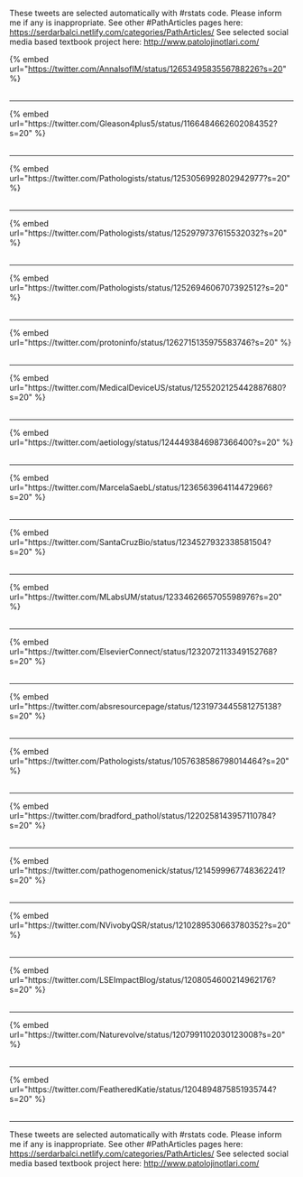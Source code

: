 

These tweets are selected automatically with #rstats code. Please inform me if any is inappropriate.
See other #PathArticles pages here: https://serdarbalci.netlify.com/categories/PathArticles/ 
See selected social media based textbook project here: http://www.patolojinotlari.com/

{% embed url="https://twitter.com/AnnalsofIM/status/1265349583556788226?s=20" %}<br>
<br>
<hr>
{% embed url="https://twitter.com/Gleason4plus5/status/1166484662602084352?s=20" %}<br>
<br>
<hr>
{% embed url="https://twitter.com/Pathologists/status/1253056992802942977?s=20" %}<br>
<br>
<hr>
{% embed url="https://twitter.com/Pathologists/status/1252979737615532032?s=20" %}<br>
<br>
<hr>
{% embed url="https://twitter.com/Pathologists/status/1252694606707392512?s=20" %}<br>
<br>
<hr>
{% embed url="https://twitter.com/protoninfo/status/1262715135975583746?s=20" %}<br>
<br>
<hr>
{% embed url="https://twitter.com/MedicalDeviceUS/status/1255202125442887680?s=20" %}<br>
<br>
<hr>
{% embed url="https://twitter.com/aetiology/status/1244493846987366400?s=20" %}<br>
<br>
<hr>
{% embed url="https://twitter.com/MarcelaSaebL/status/1236563964114472966?s=20" %}<br>
<br>
<hr>
{% embed url="https://twitter.com/SantaCruzBio/status/1234527932338581504?s=20" %}<br>
<br>
<hr>
{% embed url="https://twitter.com/MLabsUM/status/1233462665705598976?s=20" %}<br>
<br>
<hr>
{% embed url="https://twitter.com/ElsevierConnect/status/1232072113349152768?s=20" %}<br>
<br>
<hr>
{% embed url="https://twitter.com/absresourcepage/status/1231973445581275138?s=20" %}<br>
<br>
<hr>
{% embed url="https://twitter.com/Pathologists/status/1057638586798014464?s=20" %}<br>
<br>
<hr>
{% embed url="https://twitter.com/bradford_pathol/status/1220258143957110784?s=20" %}<br>
<br>
<hr>
{% embed url="https://twitter.com/pathogenomenick/status/1214599967748362241?s=20" %}<br>
<br>
<hr>
{% embed url="https://twitter.com/NVivobyQSR/status/1210289530663780352?s=20" %}<br>
<br>
<hr>
{% embed url="https://twitter.com/LSEImpactBlog/status/1208054600214962176?s=20" %}<br>
<br>
<hr>
{% embed url="https://twitter.com/Naturevolve/status/1207991102030123008?s=20" %}<br>
<br>
<hr>
{% embed url="https://twitter.com/FeatheredKatie/status/1204894875851935744?s=20" %}<br>
<br>
<hr>


These tweets are selected automatically with #rstats code. Please inform me if any is inappropriate.
See other #PathArticles pages here: https://serdarbalci.netlify.com/categories/PathArticles/ 
See selected social media based textbook project here: http://www.patolojinotlari.com/
